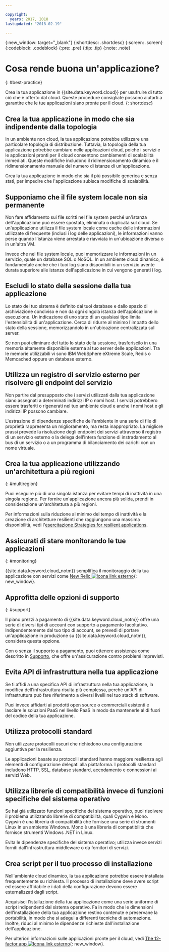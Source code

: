 ```yaml
---

copyright:
  years: 2017, 2018
lastupdated: "2018-02-19"

---
```


{:new_window: target="_blank"}
{:shortdesc: .shortdesc}
{:screen: .screen}
{:codeblock: .codeblock}
{:pre: .pre}
{:tip: .tip}
{:note: .note}

# Cosa rende buona un'applicazione?
{: #best-practice}

Crea la tua applicazione in {{site.data.keyword.cloud}} per usufruire di tutto ciò che è offerto dal cloud. Queste procedure consigliate possono aiutarti a garantire che le tue applicazioni siano pronte per il cloud.
{: shortdesc}

## Crea la tua applicazione in modo che sia indipendente dalla topologia

In un ambiente non cloud, la tua applicazione potrebbe utilizzare una particolare topologia di distribuzione. Tuttavia, la topologia della tua applicazione potrebbe cambiare nelle applicazioni cloud, poiché i servizi e le applicazioni pronti per il cloud consentono cambiamenti di scalabilità immediati. Queste modifiche includono il ridimensionamento dinamico e il ridimensionamento manuale del numero di istanze di un'applicazione.

Crea la tua applicazione in modo che sia il più possibile generica e senza stati, per impedire che l'applicazione subisca modifiche di scalabilità.

## Supponiamo che il file system locale non sia permanente

Non fare affidamento sui file scritti nel file system perché un'istanza dell'applicazione può essere spostata, eliminata o duplicata sul cloud. Se un'applicazione utilizza il file system locale come cache delle informazioni utilizzate di frequente (inclusi i log delle applicazioni), le informazioni vanno perse quando l'istanza viene arrestata e riavviata in un'ubicazione diversa o in un'altra VM.

Invece che nel file system locale, puoi memorizzare
le informazioni in un servizio, quale un database SQL o NoSQL. In un ambiente cloud dinamico, è fondamentale anche che i tuoi log siano disponibili in un servizio avente durata superiore alle istanze dell'applicazione in cui vengono generati i log.

## Escludi lo stato della sessione dalla tua applicazione

Lo stato del tuo sistema è definito dai tuoi database e dallo spazio di archiviazione condiviso e non da ogni singola istanza dell'applicazione in esecuzione. Un indicazione di uno stato di un qualsiasi tipo limita l'estensibilità di un'applicazione. Cerca di ridurre al minimo
l'impatto dello stato della sessione, memorizzandolo in un'ubicazione centralizzata
sul server.

Se non puoi eliminare del tutto lo stato della sessione, trasferiscilo in una memoria altamente disponibile esterna al tuo server delle applicazioni. Tra le memorie utilizzabili vi sono IBM WebSphere eXtreme Scale, Redis o Memcached oppure un database esterno.

## Utilizza un registro di servizio esterno per risolvere gli endpoint del servizio

Non partire dal presupposto che i servizi utilizzati dalla tua applicazione siano assegnati a determinati indirizzi IP o nomi host. I servizi potrebbero essere trasferiti o rigenerati nel tuo ambiente cloud e anche i nomi host e gli indirizzi IP possono cambiare.

L'estrazione di dipendenze specifiche dell'ambiente in una
serie di file di proprietà rappresenta un miglioramento, ma resta inappropriato. La migliore prassi prevede la risoluzione degli endpoint dei servizi attraverso il registro
di un servizio esterno o la delega dell'intera funzione di instradamento
al bus di un servizio o a un programma di bilanciamento dei carichi con un nome virtuale.

## Crea la tua applicazione utilizzando un'architettura a più regioni
{: #multiregion}

Puoi eseguire più di una singola istanza per evitare tempi di inattività in una singola regione. Per fornire un'applicazione ancora più solida, prendi in considerazione un'architettura a più regioni.

Per informazioni sulla riduzione al minimo del tempo di inattività e la creazione di architetture resilienti che raggiungono una massima disponibilità, vedi l'[esercitazione Strategies for resilient applications](/docs/tutorials/strategies-for-resilient-applications.html).

## Assicurati di stare monitorando le tue applicazioni
{: #monitoring}

{{site.data.keyword.cloud_notm}} semplifica il monitoraggio della tua applicazione con servizi come [New Relic ![Icona link esterno](../icons/launch-glyph.svg)](http://newrelic.com/){: new_window}.

## Approfitta delle opzioni di supporto
{: #support}

Il piano prezzi a pagamento di {{site.data.keyword.cloud_notm}} offre una serie di diversi tipi di account con supporto a pagamento facoltativo. Indipendentemente dal tuo tipo di account, se prevedi di portare un'applicazione in produzione su {{site.data.keyword.cloud_notm}}, considera questa opzione.

Con o senza il supporto a pagamento, puoi ottenere assistenza come descritto in [Supporto](/docs/get-support/howtogetsupport.html#getting-customer-support), che offre un'assicurazione contro problemi imprevisti.

## Evita API di infrastruttura nella tua applicazione

Se ti affidi a una specifica API di infrastruttura nella tua applicazione, la modifica dell'infrastruttura risulta più complessa, perché un'API di infrastruttura può fare riferimento a diversi livelli nel tuo stack di software.

Puoi invece affidarti ai prodotti open source o commerciali esistenti e lasciare le soluzioni PaaS nel livello PaaS in modo da mantenerle al di fuori del codice della tua applicazione.

## Utilizza protocolli standard

Non utilizzare protocolli oscuri che
richiedono una configurazione aggiuntiva per la resilienza.

Le applicazioni basate su protocolli standard hanno maggiore resilienza agli elementi di configurazione delegati alla piattaforma. I protocolli standard includono HTTP, SSL,
database standard, accodamento e connessioni ai servizi Web.

## Utilizza librerie di compatibilità invece di funzioni specifiche del sistema operativo

Se hai già utilizzato
funzioni specifiche del sistema operativo, puoi risolvere il problema utilizzando librerie di compatibilità,
quali Cygwin e Mono. Cygwin è una libreria di compatibilità che fornisce una serie di strumenti Linux in un ambiente Windows. Mono è una libreria di compatibilità che fornisce strumenti Windows .NET in Linux.

Evita le dipendenze specifiche del sistema operativo;
utilizza invece servizi forniti dall'infrastruttura middleware
o da fornitori di servizi.

## Crea script per il tuo processo di installazione

Nell'ambiente cloud dinamico, la tua applicazione potrebbe essere installata frequentemente su richiesta. Il processo di installazione deve avere script ed essere affidabile e i dati della configurazione
devono essere esternalizzati dagli script.

Acquisisci l'istallazione della tua applicazione come una serie uniforme di script indipendenti dal sistema operativo. Fa in modo che le dimensioni dell'installazione della tua applicazione restino contenute e preservane la portabilità, in modo che si adegui a differenti tecniche di automazione. Inoltre, riduci al minimo le dipendenze richieste dall'installazione dell'applicazione.

Per ulteriori informazioni sulle applicazioni pronte per il cloud, vedi [The 12-factor app ![Icona link esterno](../icons/launch-glyph.svg)](http://12factor.net/){: new_window}.



